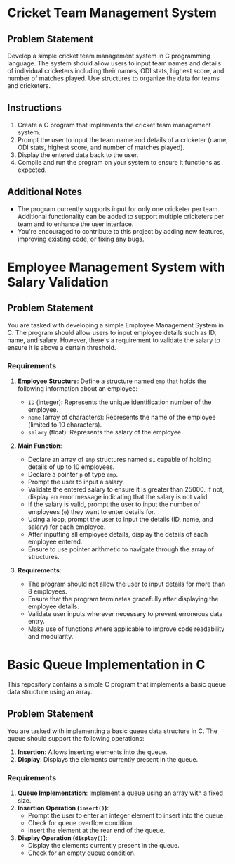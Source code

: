 
# Cricket Team Management System

## Problem Statement

Develop a simple cricket team management system in C programming language. The system should allow users to input team names and details of individual cricketers including their names, ODI stats, highest score, and number of matches played. Use structures to organize the data for teams and cricketers.

## Instructions

1. Create a C program that implements the cricket team management system.
2. Prompt the user to input the team name and details of a cricketer (name, ODI stats, highest score, and number of matches played).
3. Display the entered data back to the user.
4. Compile and run the program on your system to ensure it functions as expected.

## Additional Notes

- The program currently supports input for only one cricketer per team. Additional functionality can be added to support multiple cricketers per team and to enhance the user interface.
- You're encouraged to contribute to this project by adding new features, improving existing code, or fixing any bugs.




# Employee Management System with Salary Validation

## Problem Statement

You are tasked with developing a simple Employee Management System in C. The program should allow users to input employee details such as ID, name, and salary. However, there's a requirement to validate the salary to ensure it is above a certain threshold.

### Requirements

1. **Employee Structure**: Define a structure named `emp` that holds the following information about an employee:
   - `ID` (integer): Represents the unique identification number of the employee.
   - `name` (array of characters): Represents the name of the employee (limited to 10 characters).
   - `salary` (float): Represents the salary of the employee.

2. **Main Function**:
   - Declare an array of `emp` structures named `s1` capable of holding details of up to 10 employees.
   - Declare a pointer `p` of type `emp`.
   - Prompt the user to input a salary.
   - Validate the entered salary to ensure it is greater than 25000. If not, display an error message indicating that the salary is not valid.
   - If the salary is valid, prompt the user to input the number of employees (`e`) they want to enter details for.
   - Using a loop, prompt the user to input the details (ID, name, and salary) for each employee.
   - After inputting all employee details, display the details of each employee entered.
   - Ensure to use pointer arithmetic to navigate through the array of structures.

3. **Requirements**:
   - The program should not allow the user to input details for more than 8 employees.
   - Ensure that the program terminates gracefully after displaying the employee details.
   - Validate user inputs wherever necessary to prevent erroneous data entry.
   - Make use of functions where applicable to improve code readability and modularity.

# Basic Queue Implementation in C

This repository contains a simple C program that implements a basic queue data structure using an array.

## Problem Statement

You are tasked with implementing a basic queue data structure in C. The queue should support the following operations:

1. **Insertion**: Allows inserting elements into the queue.
2. **Display**: Displays the elements currently present in the queue.

### Requirements

1. **Queue Implementation**: Implement a queue using an array with a fixed size.
2. **Insertion Operation (`insert()`)**: 
   - Prompt the user to enter an integer element to insert into the queue.
   - Check for queue overflow condition.
   - Insert the element at the rear end of the queue.
3. **Display Operation (`display()`)**:
   - Display the elements currently present in the queue.
   - Check for an empty queue condition.

